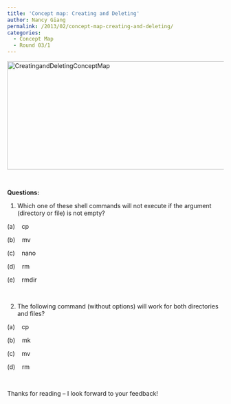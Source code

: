 ```yaml
---
title: 'Concept map: Creating and Deleting'
author: Nancy Giang
permalink: /2013/02/concept-map-creating-and-deleting/
categories:
  - Concept Map
  - Round 03/1
---
```

<a href="http://teaching.software-carpentry.org/wp-content/uploads/2013/02/CreatingandDeletingConceptMap1.png" target="_blank"><img class="alignnone  wp-image-1548" alt="CreatingandDeletingConceptMap" src="http://teaching.software-carpentry.org/wp-content/uploads/2013/02/CreatingandDeletingConceptMap1-1024x366.png" width="707" height="252" /></a>

&nbsp;

**Questions:**

1. Which one of these shell commands will not execute if the argument (directory or file) is not empty?

(a)    cp

(b)    mv

(c)    nano

(d)    rm

(e)    rmdir

&nbsp;

2. The following command (without options) will work for both directories and files?

(a)    cp

(b)    mk

(c)    mv

(d)    rm

&nbsp;

Thanks for reading &#8211; I look forward to your feedback!
